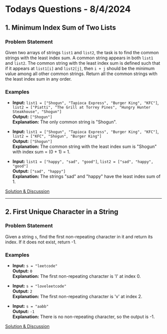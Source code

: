 # Todays Questions - 8/4/2024

## 1. Minimum Index Sum of Two Lists

### Problem Statement
Given two arrays of strings `list1` and `list2`, the task is to find the common strings with the least index sum. A common string appears in both `list1` and `list2`. The common string with the least index sum is defined such that if it appears at `list1[i]` and `list2[j]`, then `i + j` should be the minimum value among all other common strings. Return all the common strings with the least index sum in any order.

### Examples
- **Input:** `list1 = ["Shogun", "Tapioca Express", "Burger King", "KFC"]`, `list2 = ["Piatti", "The Grill at Torrey Pines", "Hungry Hunter Steakhouse", "Shogun"]`  
  **Output:** `["Shogun"]`  
  **Explanation:** The only common string is "Shogun".

- **Input:** `list1 = ["Shogun", "Tapioca Express", "Burger King", "KFC"]`, `list2 = ["KFC", "Shogun", "Burger King"]`  
  **Output:** `["Shogun"]`  
  **Explanation:** The common string with the least index sum is "Shogun" with index sum = (0 + 1) = 1.

- **Input:** `list1 = ["happy", "sad", "good"]`, `list2 = ["sad", "happy", "good"]`  
  **Output:** `["sad", "happy"]`  
  **Explanation:** The strings "sad" and "happy" have the least index sum of 1.

[Solution & Discussion](MinimumIndex.md)

---

## 2. First Unique Character in a String

### Problem Statement
Given a string `s`, find the first non-repeating character in it and return its index. If it does not exist, return -1.

### Examples
- **Input:** `s = "leetcode"`  
  **Output:** `0`  
  **Explanation:** The first non-repeating character is 'l' at index 0.

- **Input:** `s = "loveleetcode"`  
  **Output:** `2`  
  **Explanation:** The first non-repeating character is 'v' at index 2.

- **Input:** `s = "aabb"`  
  **Output:** `-1`  
  **Explanation:** There is no non-repeating character, so the output is -1.

[Solution & Discussion](FirstCharacter.md)